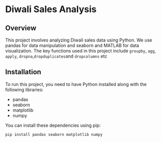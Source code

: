 
# Diwali Sales Analysis

## Overview
This project involves analyzing Diwali sales data using Python. We use pandas for data manipulation and seaborn and MATLAB for data visualization. The key functions used in this project include `groupby`, `agg`, `apply`, `dropna`,`dropduplicates`and `dropcolumns` etc


## Installation
To run this project, you need to have Python installed along with the following libraries:
- pandas
- seaborn
- matplotlib
- numpy

You can install these dependencies using pip:
```bash
pip install pandas seaborn matplotlib numpy 
